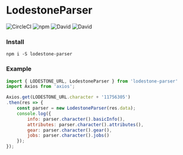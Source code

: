 # LodestoneParser

![CircleCI](https://img.shields.io/circleci/build/github/psolru/nodejs-lodestone-parser)
![npm](https://img.shields.io/npm/v/lodestone-parser)
![David](https://img.shields.io/david/psolru/nodejs-lodestone-parser)
![David](https://img.shields.io/david/dev/psolru/nodejs-lodestone-parser)

### Install

```shell
npm i -S lodestone-parser
```
### Example
```js
import { LODESTONE_URL, LodestoneParser } from 'lodestone-parser'
import Axios from 'axios';

Axios.get(LODESTONE_URL.character + '11756305')
.then(res => {
    const parser = new LodestoneParser(res.data);
    console.log({
        info: parser.character().basicInfo(),
        attributes: parser.character().attributes(),
        gear: parser.character().gear(),
        jobs: parser.character().jobs()
    });
});
```
